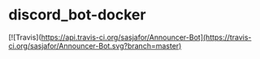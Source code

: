 # discord_bot-docker
[![Travis](https://api.travis-ci.org/sasjafor/Announcer-Bot](https://travis-ci.org/sasjafor/Announcer-Bot.svg?branch=master)
